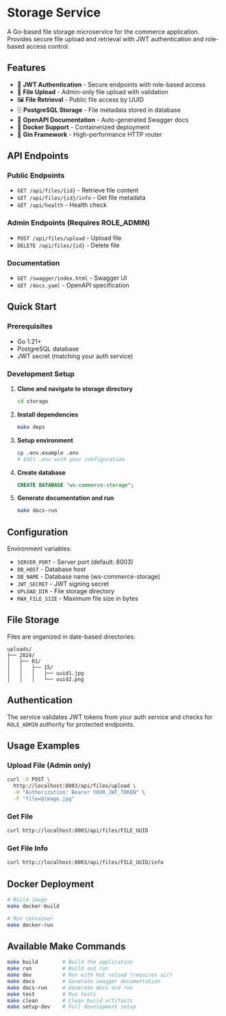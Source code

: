 # Storage Service

A Go-based file storage microservice for the commerce application. Provides secure file upload and retrieval with JWT authentication and role-based access control.

## Features

- 🔐 **JWT Authentication** - Secure endpoints with role-based access
- 📁 **File Upload** - Admin-only file upload with validation
- 🖼️ **File Retrieval** - Public file access by UUID
- 🗄️ **PostgreSQL Storage** - File metadata stored in database
- 📝 **OpenAPI Documentation** - Auto-generated Swagger docs
- 🐳 **Docker Support** - Containerized deployment
- 🚀 **Gin Framework** - High-performance HTTP router

## API Endpoints

### Public Endpoints
- `GET /api/files/{id}` - Retrieve file content
- `GET /api/files/{id}/info` - Get file metadata
- `GET /api/health` - Health check

### Admin Endpoints (Requires ROLE_ADMIN)
- `POST /api/files/upload` - Upload file
- `DELETE /api/files/{id}` - Delete file

### Documentation
- `GET /swagger/index.html` - Swagger UI
- `GET /docs.yaml` - OpenAPI specification

## Quick Start

### Prerequisites
- Go 1.21+
- PostgreSQL database
- JWT secret (matching your auth service)

### Development Setup

1. **Clone and navigate to storage directory**
   ```bash
   cd storage
   ```

2. **Install dependencies**
   ```bash
   make deps
   ```

3. **Setup environment**
   ```bash
   cp .env.example .env
   # Edit .env with your configuration
   ```

4. **Create database**
   ```sql
   CREATE DATABASE "ws-commerce-storage";
   ```

5. **Generate documentation and run**
   ```bash
   make docs-run
   ```

## Configuration

Environment variables:
- `SERVER_PORT` - Server port (default: 8003)
- `DB_HOST` - Database host
- `DB_NAME` - Database name (ws-commerce-storage)
- `JWT_SECRET` - JWT signing secret
- `UPLOAD_DIR` - File storage directory
- `MAX_FILE_SIZE` - Maximum file size in bytes

## File Storage

Files are organized in date-based directories:
```
uploads/
├── 2024/
│   ├── 01/
│   │   ├── 15/
│   │   │   ├── uuid1.jpg
│   │   │   └── uuid2.png
```

## Authentication

The service validates JWT tokens from your auth service and checks for `ROLE_ADMIN` authority for protected endpoints.

## Usage Examples

### Upload File (Admin only)
```bash
curl -X POST \
  http://localhost:8003/api/files/upload \
  -H "Authorization: Bearer YOUR_JWT_TOKEN" \
  -F "file=@image.jpg"
```

### Get File
```bash
curl http://localhost:8003/api/files/FILE_UUID
```

### Get File Info
```bash
curl http://localhost:8003/api/files/FILE_UUID/info
```

## Docker Deployment

```bash
# Build image
make docker-build

# Run container
make docker-run
```

## Available Make Commands

```bash
make build        # Build the application
make run          # Build and run
make dev          # Run with hot reload (requires air)
make docs         # Generate swagger documentation
make docs-run     # Generate docs and run
make test         # Run tests
make clean        # Clean build artifacts
make setup-dev    # Full development setup
```